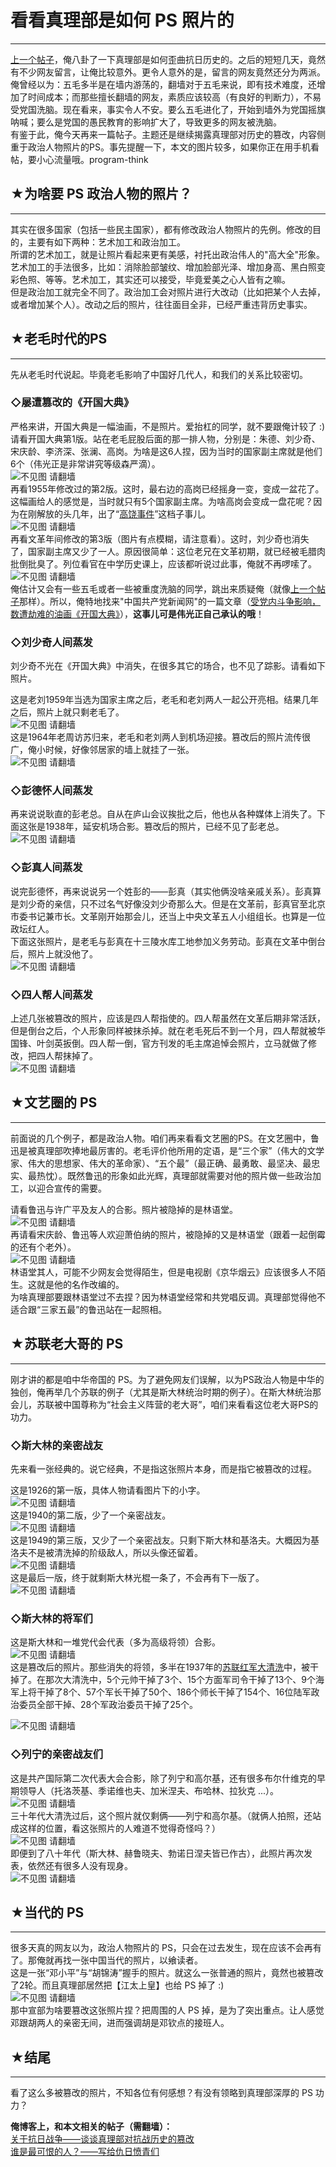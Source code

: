 # 看看真理部是如何 PS 照片的 

-----

 [上一个帖子](https://program-think.blogspot.com/2010/09/sino-japanese-war.html)，俺八卦了一下真理部是如何歪曲抗日历史的。之后的短短几天，竟然有不少网友留言，让俺比较意外。更令人意外的是，留言的网友竟然还分为两派。  
 俺曾经以为：五毛多半是在墙内游荡的，翻墙对于五毛来说，即有技术难度，还增加了时间成本；而那些擅长翻墙的网友，素质应该较高（有良好的判断力），不易受党国洗脑。现在看来，事实令人不安。要么五毛进化了，开始到墙外为党国摇旗呐喊；要么是党国的愚民教育的影响扩大了，导致更多的网友被洗脑。  
 有鉴于此，俺今天再来一篇帖子。主题还是继续揭露真理部对历史的篡改，内容侧重于政治人物照片的PS。事先提醒一下，本文的图片较多，如果你正在用手机看帖，要小心流量哦。program-think  
   
   
 ## ★为啥要 PS 政治人物的照片？
----------------

  
 其实在很多国家（包括一些民主国家），都有修改政治人物照片的先例。修改的目的，主要有如下两种：艺术加工和政治加工。  
 所谓的艺术加工，就是让照片看起来更有美感，衬托出政治伟人的"高大全"形象。艺术加工的手法很多，比如：消除脸部皱纹、增加脸部光泽、增加身高、黑白照变彩色照、等等。艺术加工，其实还可以接受，毕竟爱美之心人皆有之嘛。  
 但是政治加工就完全不同了。政治加工会对照片进行大改动（比如把某个人去掉，或者增加某个人）。改动之后的照片，往往面目全非，已经严重违背历史事实。  
   
   
 ## ★老毛时代的PS
--------

  
 先从老毛时代说起。毕竟老毛影响了中国好几代人，和我们的关系比较密切。  
   
 ### ◇屡遭篡改的《开国大典》

  
 严格来讲，开国大典是一幅油画，不是照片。爱抬杠的同学，就不要跟俺计较了 :)  
 请看开国大典第1版。站在老毛屁股后面的那一排人物，分别是：朱德、刘少奇、宋庆龄、李济深、张澜、高岗。为啥是这6人捏，因为当时的国家副主席就是他们6个（伟光正是非常讲究等级森严滴）。  
 ![不见图 请翻墙](images/Mohp5jqjF87zSQtKsl7RzrmV5F8Xd2BsiImCYZiaMVPM5S8aT46tiSRkaBVb2yKzixfD1HHK2ImhanxosTgoJjo6R52JCCT7AYvAE8aD4-zqiUQTvI55lQDeq86f4fUky8_yfGi_)  
 再看1955年修改过的第2版。这时，最右边的高岗已经摇身一变，变成一盆花了。这幅画给人的感觉是，当时就只有5个国家副主席。为啥高岗会变成一盘花呢？因为在刚解放的头几年，出了“[高饶事件](https://zh.wikipedia.org/wiki/%E9%AB%98%E5%B2%97)”这档子事儿。  
 ![不见图 请翻墙](images/siWBS-awCxhGU-RY5nMeTiYpuzgKsb1gh2Emz9QBWYSdg_fCPEI58BtpVJ8JaRTN7cpwnkf_n03e9Hdl-APjogdfz68-kE5gv2biLG33uAHR1xVvou37p-MReFPm-oRYLU4I-anj)  
 再看文革年间修改的第3版（图片有点模糊，请注意看）。这时，刘少奇也消失了，国家副主席又少了一人。原因很简单：这位老兄在文革初期，就已经被毛腊肉批倒批臭了。列位看官在中学历史课上，应该都听说过此事，俺就不再啰嗦了。  
 ![不见图 请翻墙](images/9srtMRPonGer7_1MsPDlSGi6xdy0sTODh9EAqi09nYIJaJCmW8SYqddx6NHXDAwda_EMM285jEPpHIopUt1ejKOFdBrOKtswwq8ysJIbYO8CEn0fP3QiY4JlhQHRw15xkIqm2nqg)  
 俺估计又会有一些五毛或者一些被重度洗脑的同学，跳出来质疑俺（就像[上一个帖子](https://program-think.blogspot.com/2010/09/sino-japanese-war.html)那样）。所以，俺特地找来"中国共产党新闻网"的一篇文章（[受党内斗争影响，数遭劫难的油画《开国大典》](http://cpc.people.com.cn/GB/85037/8101458.html)），**这事儿可是伟光正自己承认的哦**！  
   
 ### ◇刘少奇人间蒸发

  
 刘少奇不光在《开国大典》中消失，在很多其它的场合，也不见了踪影。请看如下照片。  
   
 这是老刘1959年当选为国家主席之后，老毛和老刘两人一起公开亮相。结果几年之后，照片上就只剩老毛了。  
 ![不见图 请翻墙](images/ShuFPr1F-1WiqcvbCmxjPfyi3ou-FnrSJIn9GDfBzq62wxrM8-JIDXA4zcOfyOYW8QLMHQ2LLE95YKZnBAi0GJV0DTEnwaEUXpS938PMB8ZvW03T2ZwoDkIHRFOqSEtgjzIk54yF)  
 这是1964年老周访苏归来，老毛和老刘两人到机场迎接。篡改后的照片流传很广，俺小时候，好像邻居家的墙上就挂了一张。  
 ![不见图 请翻墙](images/Vt2hQtF_24aKt65lw6QKBGoRiFPpIl11fvAnfrMTzw77MWxzq35e3QI0Xus9m9MbSkmfz6uzMy40vReBGcN4HYi8pOrK_4m-CVTMHpeCYYAfZGbzEjgw7Mbu8L3x8ospzbpXoXZf)  
 ### ◇彭德怀人间蒸发

  
 再来说说耿直的彭老总。自从在庐山会议挨批之后，他也从各种媒体上消失了。下面这张是1938年，延安机场合影。篡改后的照片，已经不见了彭老总。  
 ![不见图 请翻墙](images/AwVDvhbY0wGcCOaANNBPl9DLRFbnSjQ36xXsJ_3kbZ2qRywS7lV7RNc9swiqq3T9kQr8FIojigzZcCOpIEQybLiY7Q-cltoTefrrrzT1gvDKp-S6DkLjXVUB4Hii-F1Z5tKVj7-J)  
 ### ◇彭真人间蒸发

  
 说完彭德怀，再来说说另一个姓彭的——彭真（其实他俩没啥亲戚关系）。彭真算是刘少奇的亲信，只不过名气好像没刘少奇那么大。但是在文革前，彭真官至北京市委书记兼市长。文革刚开始那会儿，还当上中央文革五人小组组长。也算是一位政坛红人。  
 下面这张照片，是老毛与彭真在十三陵水库工地参加义务劳动。彭真在文革中倒台后，照片上就没他了。  
 ![不见图 请翻墙](images/2B78EdtrnK-ZWpg7TZP1pY62rpYCRRAsd7yY8KfYW0Uqts09RVZqIDKCImbnRh8nSaEiSVZ20ItjYRzd4bGPNsXyUPtxS1m-3X5XcQ9RteJa2PeeIowFcrBFwnKfAKQrJxo5BSqi)  
 ### ◇四人帮人间蒸发

  
 上述几张被篡改的照片，应该是四人帮指使的。四人帮虽然在文革后期非常活跃，但是倒台之后，个人形象同样被抹杀掉。就在老毛死后不到一个月，四人帮就被华国锋、叶剑英扳倒。四人帮一倒，官方刊发的毛主席追悼会照片，立马就做了修改，把四人帮抹掉了。  
 ![不见图 请翻墙](images/X0QqCY40kdnXzIG87grOoAGudA0Fkw9qylLwqxmKGAjgCSnNf8crSXJ-UWoHgbZjCVtbabQGbvXWV1jHzP_tlGuxwgCthrt6smLPMAjr2LuU97S_XhTNj2HtGgnnbYon5wl34Dmq)  
   
 ## ★文艺圈的 PS
--------

  
 前面说的几个例子，都是政治人物。咱们再来看看文艺圈的PS。在文艺圈中，鲁迅是被真理部吹捧地最厉害的。老毛评价他所用的定语，是“三个家”（伟大的文学家、伟大的思想家、伟大的革命家）、“五个最”（最正确、最勇敢、最坚决、最忠实、最热忱）。既然鲁迅的形象如此光辉，真理部就需要对他的照片做一些政治加工，以迎合宣传的需要。  
   
 请看鲁迅与许广平及友人的合影。照片被隐掉的是林语堂。  
 ![不见图 请翻墙](images/12YPbBWGQmQOu4PeYrcrZSMWRFtHhrORwmjo4pMzp8nx8SbCBqSxGoptiVmILSv0PW0PD0kXCfq3450QvhfeX2R1MlQCHLCeoJcjNQmJSGigv3pqLD4gUN36VLY6-tEb8QKL747V)  
 再请看宋庆龄、鲁迅等人欢迎萧伯纳的照片，被隐掉的又是林语堂（跟着一起倒霉的还有个老外）。  
 ![不见图 请翻墙](images/_oTOOXnen6d5-bRN7sKFXbyDIBukMZsX8IE0u9U_BQk1aGm1ZBtt74el4outiYuUGTlAaxNuqeaTW60dt1X5qY2YgC1-nDaU8bv1hzzrtUz9vJOKbqen2cKiJVFEoXB150_Lw7bj)  
 林语堂其人，可能不少网友会觉得陌生，但是电视剧《京华烟云》应该很多人不陌生。这就是他的名作改编的。  
 为啥真理部要跟林语堂过不去捏？因为林语堂经常和共党唱反调。真理部觉得他不适合跟“三家五最”的鲁迅站在一起照相。  
   
   
 ## ★苏联老大哥的 PS
----------

  
 刚才讲的都是咱中华帝国的 PS。为了避免网友们误解，以为PS政治人物是中华的独创，俺再举几个苏联的例子（尤其是斯大林统治时期的例子）。在斯大林统治那会儿，苏联被中国尊称为“社会主义阵营的老大哥”，咱们来看看这位老大哥PS的功力。  
   
 ### ◇斯大林的亲密战友

  
 先来看一张经典的。说它经典，不是指这张照片本身，而是指它被篡改的过程。  
   
 这是1926的第一版，具体人物请看图片下的小字。  
 ![不见图 请翻墙](images/IiPv0JMApCF9BofQS2AAwzqH_EMmyDs-RVLJIdtAc8LzwQpWA_2_LeeAYrgYB3a7bQTnuLR39-SvDNCOkwYc8DBti8uwE_a17B4Z_gZTfNwiiY4BaL83bWC9FnR4PYpNHZlQ6AGL)  
 这是1940的第二版，少了一个亲密战友。  
 ![不见图 请翻墙](images/xj5M-S0FkAlqo-YnXHlfszg_xxVSRFhx1YKWw4ZgaP-0UtfyzMmuIfDD2ekDUhlbqNB-W2a-abJxhD-QJz_pj6_b7Df1IJrGXfrGzH_6xcKvoS-cVZUWIQRlybVab3c0TiOFlGWm)  
 这是1949的第三版，又少了一个亲密战友。只剩下斯大林和基洛夫。大概因为基洛夫不是被清洗掉的阶级敌人，所以头像还留着。  
 ![不见图 请翻墙](images/ZFwJVRYwLtyh6IDLESuspKtVDTPxv5cMwurDiz3QLs8bVal3J80roshsE13csKzhxZ4DTE_z-mhDzkOLx6MptiOUJYpTUFBJILGsnoWQTXgWuVXQlO2bVf-doSz8f6ClB66FMkJI)  
 这是最后一版，终于就剩斯大林光棍一条了，不会再有下一版了。  
 ![不见图 请翻墙](images/QbfHoIV7l0WCyTPAPEhxAbHg7gPUfzIclwXO2f27RChTzZiOR8cKlwncqrlWCU1tcIxYrcU4XBtkS06CBX2i6tC91u88IwKnBDLEWTaSWrbi9fXitF52AKk2YwzH4HOGZTo0KCqi)  
 ### ◇斯大林的将军们

  
 这是斯大林和一堆党代会代表（多为高级将领）合影。  
 ![不见图 请翻墙](images/ckNCTzxvNyjqlBXBm1zr7Ot0Ut1CRcoAg1Q3u0VgWJ1zDXPwLAkdzQtlCcSSdMIx3pPTpBEKY-NyamPlaIXbksfDn2-Zc0ZsWseitvdCt3f5wMw6rKif6La_jIixBOIWJSuS9E3R)  
 这是篡改后的照片。那些消失的将领，多半在1937年的[苏联红军大清洗](https://zh.wikipedia.org/wiki/%E8%8B%8F%E8%81%94%E8%82%83%E5%8F%8D%E8%BF%90%E5%8A%A8)中，被干掉了。在那次大清洗中，5个元帅干掉了3个、15个方面军司令干掉了13个、9个海军上将干掉了8个、57个军长干掉了50个、186个师长干掉了154个、16位陆军政治委员全部干掉、28个军政治委员干掉了25个。  
   
 ![不见图 请翻墙](images/MVeN_eDIsdSQezaDOzw01o50X0Vvst4Kzqr5ESb_4BrDs4HtnBb3WOlE6MwtoCNLkpig1OSF8qZFGDICRQhEBPIRYFL7upqxwah1zm2zrGR8eVpMWBqNGUC4nxOi-XYGNmRMC7zC)  
 ### ◇列宁的亲密战友们

  
 这是共产国际第二次代表大会合影，除了列宁和高尔基，还有很多布尔什维克的早期领导人（托洛茨基、季诺维也夫、加米涅夫、布哈林、拉狄克 ...）。  
 ![不见图 请翻墙](images/dlUYvj57TWQkUendpOLl5UFpJa4It9oR9RPpIvpelLFvGwiwLV1AS4tcoUr4flnNzVwwmjlZGHL1YcOELpxowL4pZNd-ETHdBiCejlU0qpW92y2awd9rwE_KL9eivHeC707xOIH-)  
 三十年代大清洗过后，这个照片就仅剩俩——列宁和高尔基。（就俩人拍照，还站成这样的位置，看这张照片的人难道不觉得奇怪吗？）  
 ![不见图 请翻墙](images/ggytHp_k1oPaN9aIYih_KDL3ccYiUHOIeEy0immj2KYAI9H6OegwSUQgyxpXFuA46eA31VLJ6n8AM2MOcjwlOF21_NwksAPqABVkjDi4RIDKPkioWuVYqcFTXP4vKUHbZvC4NR1b)  
 即便到了八十年代（斯大林、赫鲁晓夫、勃诺日涅夫皆已作古），此照片再次发表，依然还有很多人没有现身。  
 ![不见图 请翻墙](images/vm-FID0kZHQYmEBJ7EuzEYVu7U8nJYPO9Sj9G6i1CeiDyGPNLywpfgE8Qs93mk8MTcORmVBC3OLdy6TbbVQ-s-C8X8zVXXyi7uKZowFSt02yci8IXJE5OPcTLOGUj0wFv1tH-FLu)  
   
 ## ★当代的 PS
-------

  
 很多天真的网友以为，政治人物照片的 PS，只会在过去发生，现在应该不会再有了。那俺就再找一张中国当代的照片，以飨读者。  
 这是一张“邓小平”与“胡锦涛”握手的照片。就这么一张普通的照片，竟然也被篡改了2轮。而且真理部居然把【江太上皇】也给 PS 掉了 :)  
 ![不见图 请翻墙](images/kFf5ILgegWR3ujcqKqKApXF9wCElxHxV5JDo5MltpU76a_y4QXTonyGq47nWuudMiHDg9JUp9EXYFS0l9l7yxRMs_tYvvGMPsgX1Gs2BssqYDjIRC8C0IN33lYxUIu8aU7hDy93n)  
 那中宣部为啥要篡改这张照片捏？把周围的人 PS 掉，是为了突出重点。让人感觉邓跟胡两人的亲密无间，进而强调胡是邓钦点的接班人。  
   
   
 ## ★结尾
---

  
 看了这么多被篡改的照片，不知各位有何感想？有没有领略到真理部深厚的 PS 功力？  
   
   
 **俺博客上，和本文相关的帖子（需翻墙）：**  
 [关于抗日战争——谈谈真理部对抗战历史的篡改](https://program-think.blogspot.com/2010/09/sino-japanese-war.html)  
 [谁是最可恨的人？——写给仇日愤青们](https://program-think.blogspot.com/2011/03/ccp-vs-japanese.html) 